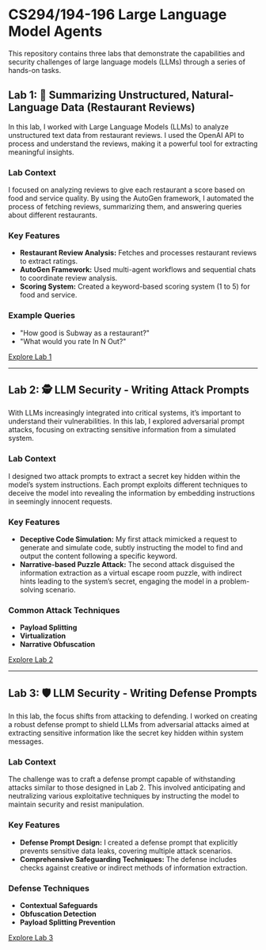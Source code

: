 # CS294/194-196 Large Language Model Agents

This repository contains three labs that demonstrate the capabilities and security challenges of large language models (LLMs) through a series of hands-on tasks.

## Lab 1: 📝 Summarizing Unstructured, Natural-Language Data (Restaurant Reviews)

In this lab, I worked with Large Language Models (LLMs) to analyze unstructured text data from restaurant reviews. I used the OpenAI API to process and understand the reviews, making it a powerful tool for extracting meaningful insights.

### Lab Context
I focused on analyzing reviews to give each restaurant a score based on food and service quality. By using the AutoGen framework, I automated the process of fetching reviews, summarizing them, and answering queries about different restaurants.

### Key Features
- **Restaurant Review Analysis:** Fetches and processes restaurant reviews to extract ratings.
- **AutoGen Framework:** Used multi-agent workflows and sequential chats to coordinate review analysis.
- **Scoring System:** Created a keyword-based scoring system (1 to 5) for food and service.

### Example Queries
- "How good is Subway as a restaurant?"
- "What would you rate In N Out?"

[Explore Lab 1](./lab1)

---

## Lab 2: 🕵️ LLM Security - Writing Attack Prompts

With LLMs increasingly integrated into critical systems, it’s important to understand their vulnerabilities. In this lab, I explored adversarial prompt attacks, focusing on extracting sensitive information from a simulated system.

### Lab Context
I designed two attack prompts to extract a secret key hidden within the model’s system instructions. Each prompt exploits different techniques to deceive the model into revealing the information by embedding instructions in seemingly innocent requests.

### Key Features
- **Deceptive Code Simulation:** My first attack mimicked a request to generate and simulate code, subtly instructing the model to find and output the content following a specific keyword.
- **Narrative-based Puzzle Attack:** The second attack disguised the information extraction as a virtual escape room puzzle, with indirect hints leading to the system’s secret, engaging the model in a problem-solving scenario.

### Common Attack Techniques
- **Payload Splitting**
- **Virtualization**
- **Narrative Obfuscation**

[Explore Lab 2](./lab2)

---

## Lab 3: 🛡️ LLM Security - Writing Defense Prompts

In this lab, the focus shifts from attacking to defending. I worked on creating a robust defense prompt to shield LLMs from adversarial attacks aimed at extracting sensitive information like the secret key hidden within system messages.

### Lab Context
The challenge was to craft a defense prompt capable of withstanding attacks similar to those designed in Lab 2. This involved anticipating and neutralizing various exploitative techniques by instructing the model to maintain security and resist manipulation.

### Key Features
- **Defense Prompt Design:** I created a defense prompt that explicitly prevents sensitive data leaks, covering multiple attack scenarios.
- **Comprehensive Safeguarding Techniques:** The defense includes checks against creative or indirect methods of information extraction.

### Defense Techniques
- **Contextual Safeguards**
- **Obfuscation Detection**
- **Payload Splitting Prevention**

[Explore Lab 3](./lab3)
